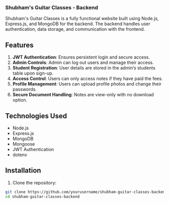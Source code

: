 
### Shubham's Guitar Classes - Backend

Shubham's Guitar Classes is a fully functional website built using Node.js, Express.js, and MongoDB for the backend. The backend handles user authentication, data storage, and communication with the frontend.

## Features

1. **JWT Authentication**: Ensures persistent login and secure access.
2. **Admin Controls**: Admin can log out users and manage their access.
3. **Student Registration**: User details are stored in the admin’s students table upon sign-up.
4. **Access Control**: Users can only access notes if they have paid the fees.
5. **Profile Management**: Users can upload profile photos and change their passwords.
6. **Secure Document Handling**: Notes are view-only with no download option.

## Technologies Used

- Node.js
- Express.js
- MongoDB
- Mongoose
- JWT Authentication
- dotenv

## Installation

1. Clone the repository:

```bash
git clone https://github.com/yourusername/shubham-guitar-classes-backend.git
cd shubham-guitar-classes-backend
